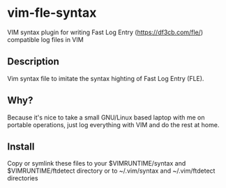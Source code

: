 # vim-fle-syntax

VIM syntax plugin for writing Fast Log Entry (https://df3cb.com/fle/) compatible log files in VIM

## Description

Vim syntax file to imitate the syntax highting of Fast Log Entry (FLE).

## Why?

Because it's nice to take a small GNU/Linux based laptop with me on portable operations, just log everything with VIM and do the rest at home.

## Install

Copy or symlink these files to your $VIMRUNTIME/syntax and $VIMRUNTIME/ftdetect directory or to
~/.vim/syntax and ~/.vim/ftdetect directories
